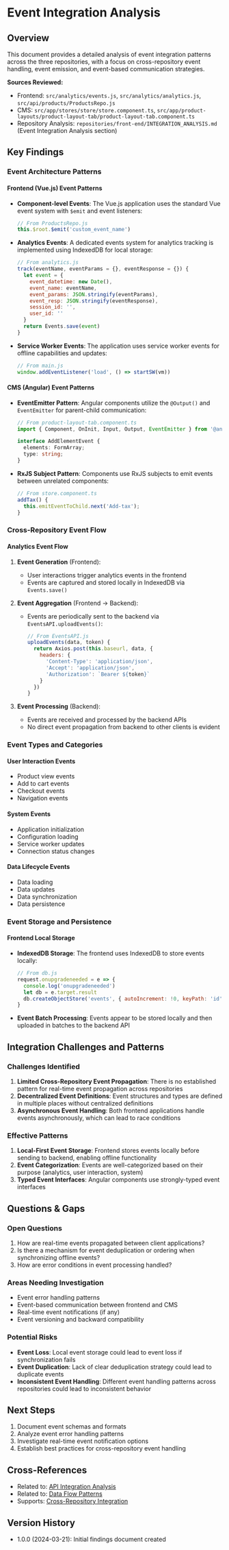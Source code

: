 # Event Integration Analysis

## Overview
This document provides a detailed analysis of event integration patterns across the three repositories, with a focus on cross-repository event handling, event emission, and event-based communication strategies.

**Sources Reviewed:**
- Frontend: `src/analytics/events.js`, `src/analytics/analytics.js`, `src/api/products/ProductsRepo.js`
- CMS: `src/app/stores/store/store.component.ts`, `src/app/product-layouts/product-layout-tab/product-layout-tab.component.ts`
- Repository Analysis: `repositories/front-end/INTEGRATION_ANALYSIS.md` (Event Integration Analysis section)

## Key Findings

### Event Architecture Patterns

#### Frontend (Vue.js) Event Patterns
- **Component-level Events**: The Vue.js application uses the standard Vue event system with `$emit` and event listeners:
  ```javascript
  // From ProductsRepo.js
  this.$root.$emit('custom_event_name')
  ```
- **Analytics Events**: A dedicated events system for analytics tracking is implemented using IndexedDB for local storage:
  ```javascript
  // From analytics.js
  track(eventName, eventParams = {}, eventResponse = {}) {
    let event = {
      event_datetime: new Date(),
      event_name: eventName,
      event_params: JSON.stringify(eventParams),
      event_resp: JSON.stringify(eventResponse),
      session_id: '',
      user_id: ''
    }
    return Events.save(event)
  }
  ```
- **Service Worker Events**: The application uses service worker events for offline capabilities and updates:
  ```javascript
  // From main.js
  window.addEventListener('load', () => startSW(vm))
  ```

#### CMS (Angular) Event Patterns
- **EventEmitter Pattern**: Angular components utilize the `@Output()` and `EventEmitter` for parent-child communication:
  ```typescript
  // From product-layout-tab.component.ts
  import { Component, OnInit, Input, Output, EventEmitter } from '@angular/core';
  
  interface AddElementEvent {
    elements: FormArray;
    type: string;
  }
  ```
- **RxJS Subject Pattern**: Components use RxJS subjects to emit events between unrelated components:
  ```typescript
  // From store.component.ts
  addTax() {
    this.emitEventToChild.next('Add-tax');
  }
  ```

### Cross-Repository Event Flow

#### Analytics Event Flow
1. **Event Generation** (Frontend):
   - User interactions trigger analytics events in the frontend
   - Events are captured and stored locally in IndexedDB via `Events.save()`
   
2. **Event Aggregation** (Frontend → Backend):
   - Events are periodically sent to the backend via `EventsAPI.uploadEvents()`:
     ```javascript
     // From EventsAPI.js
     uploadEvents(data, token) {
       return Axios.post(this.baseurl, data, {
         headers: {
           'Content-Type': 'application/json',
           'Accept': 'application/json',
           'Authorization': `Bearer ${token}`
         }
       })
     }
     ```
   
3. **Event Processing** (Backend):
   - Events are received and processed by the backend APIs
   - No direct event propagation from backend to other clients is evident

### Event Types and Categories

#### User Interaction Events
- Product view events
- Add to cart events
- Checkout events
- Navigation events

#### System Events
- Application initialization
- Configuration loading
- Service worker updates
- Connection status changes

#### Data Lifecycle Events
- Data loading
- Data updates
- Data synchronization
- Data persistence

### Event Storage and Persistence

#### Frontend Local Storage
- **IndexedDB Storage**: The frontend uses IndexedDB to store events locally:
  ```javascript
  // From db.js
  request.onupgradeneeded = e => {
    console.log('onupgradeneeded')
    let db = e.target.result
    db.createObjectStore('events', { autoIncrement: !0, keyPath: 'id' })
  }
  ```
  
- **Event Batch Processing**: Events appear to be stored locally and then uploaded in batches to the backend API

## Integration Challenges and Patterns

### Challenges Identified
1. **Limited Cross-Repository Event Propagation**: There is no established pattern for real-time event propagation across repositories
2. **Decentralized Event Definitions**: Event structures and types are defined in multiple places without centralized definitions
3. **Asynchronous Event Handling**: Both frontend applications handle events asynchronously, which can lead to race conditions

### Effective Patterns
1. **Local-First Event Storage**: Frontend stores events locally before sending to backend, enabling offline functionality
2. **Event Categorization**: Events are well-categorized based on their purpose (analytics, user interaction, system)
3. **Typed Event Interfaces**: Angular components use strongly-typed event interfaces

## Questions & Gaps

### Open Questions
1. How are real-time events propagated between client applications?
2. Is there a mechanism for event deduplication or ordering when synchronizing offline events?
3. How are error conditions in event processing handled?

### Areas Needing Investigation
- Event error handling patterns
- Event-based communication between frontend and CMS
- Real-time event notifications (if any)
- Event versioning and backward compatibility

### Potential Risks
- **Event Loss**: Local event storage could lead to event loss if synchronization fails
- **Event Duplication**: Lack of clear deduplication strategy could lead to duplicate events
- **Inconsistent Event Handling**: Different event handling patterns across repositories could lead to inconsistent behavior

## Next Steps
1. Document event schemas and formats
2. Analyze event error handling patterns
3. Investigate real-time event notification options
4. Establish best practices for cross-repository event handling

## Cross-References
- Related to: [API Integration Analysis](./api-integration-findings.md)
- Related to: [Data Flow Patterns](../initial-understanding/data-flow-patterns-findings.md)
- Supports: [Cross-Repository Integration](../initial-understanding/cross-repository-integration-findings.md)

## Version History
- 1.0.0 (2024-03-21): Initial findings document created 